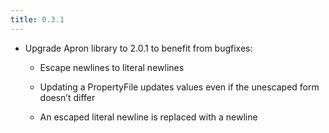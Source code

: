 ```yaml
---
title: 0.3.1
---
```


 - Upgrade Apron library to 2.0.1 to benefit from bugfixes:

   - Escape newlines to literal newlines

   - Updating a PropertyFile updates values even if the unescaped form
     doesn’t differ

   - An escaped literal newline is replaced with a newline


